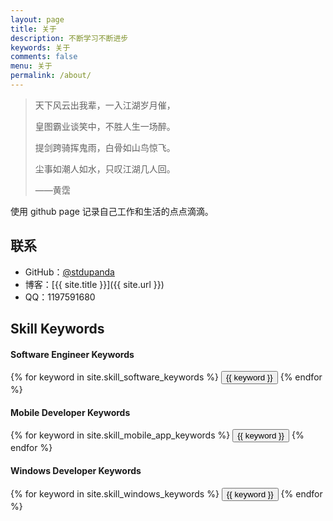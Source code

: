 ```yaml
---
layout: page
title: 关于
description: 不断学习不断进步
keywords: 关于
comments: false
menu: 关于
permalink: /about/
---
```


> 天下风云出我辈，一入江湖岁月催，
>
> 皇图霸业谈笑中，不胜人生一场醉。
>
> 提剑跨骑挥鬼雨，白骨如山鸟惊飞。
>
> 尘事如潮人如水，只叹江湖几人回。
>
> ——黄霑

使用 github page 记录自己工作和生活的点点滴滴。

## 联系

* GitHub：[@stdupanda](https://github.com/stdupanda)
* 博客：[{{ site.title }}]({{ site.url }})
* QQ：1197591680

## Skill Keywords

#### Software Engineer Keywords
<div class="btn-inline">
    {% for keyword in site.skill_software_keywords %}
    <button class="btn btn-outline" type="button">{{ keyword }}</button>
    {% endfor %}
</div>

#### Mobile Developer Keywords
<div class="btn-inline">
    {% for keyword in site.skill_mobile_app_keywords %}
    <button class="btn btn-outline" type="button">{{ keyword }}</button>
    {% endfor %}
</div>

#### Windows Developer Keywords
<div class="btn-inline">
    {% for keyword in site.skill_windows_keywords %}
    <button class="btn btn-outline" type="button">{{ keyword }}</button>
    {% endfor %}
</div>
